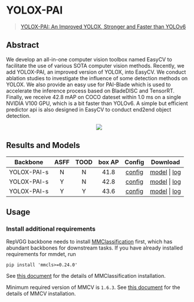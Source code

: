 # YOLOX-PAI

> [YOLOX-PAI: An Improved YOLOX, Stronger and Faster than YOLOv6](https://arxiv.org/abs/2208.13040)

<!-- [ALGORITHM] -->

## Abstract

We develop an all-in-one computer vision toolbox named EasyCV to facilitate the use of various SOTA computer vision methods. Recently, we add YOLOX-PAI, an improved version of YOLOX, into EasyCV. We conduct ablation studies to investigate the influence of some detection methods on YOLOX. We also provide an easy use for PAI-Blade which is used to accelerate the inference process based on BladeDISC and TensorRT. Finally, we receive 42.8 mAP on COCO dateset within 1.0 ms on a single NVIDIA V100 GPU, which is a bit faster than YOLOv6. A simple but efficient predictor api is also designed in EasyCV to conduct end2end object detection.

<div align=center>
<img src="https://user-images.githubusercontent.com/24734142/189808824-094c66f7-f95c-4e31-8a1e-50515fce545d.png"/>
</div>

## Results and Models

|  Backbone   | ASFF | TOOD | box AP |                                                         Config                                                          |         Download         |
| :---------: | :--: | :--: | :----: | :---------------------------------------------------------------------------------------------------------------------: | :----------------------: |
| YOLOX-PAI-s |  N   |  N   |  41.8  |      [config](https://github.com/open-mmlab/mmdetection/tree/master/configs/yoloxpai/yolox_pai_s_8x8_300e_coco.py)      | [model](<>) \| [log](<>) |
| YOLOX-PAI-s |  Y   |  N   |  42.8  |   [config](https://github.com/open-mmlab/mmdetection/tree/master/configs/yoloxpai/yolox_pai_asff_s_8x8_300e_coco.py)    | [model](<>) \| [log](<>) |
| YOLOX-PAI-s |  Y   |  Y   |  43.6  | [config](https://github.com/open-mmlab/mmdetection/tree/master/configs/yoloxpai/yolox_pai_asff_tood_s_8x8_300e_coco.py) | [model](<>) \| [log](<>) |

## Usage

### Install additional requirements

RepVGG backbone needs to install [MMClassification](https://github.com/open-mmlab/mmclassification) first, which has abundant backbones for downstream tasks.
If you have already installed requirements for mmdet, run

```shell
pip install 'mmcls>=0.24.0'
```

See [this document](https://mmclassification.readthedocs.io/en/latest/install.html) for the details of MMClassification installation.

Minimum required version of MMCV is `1.6.3`.
See [this document](https://mmcv.readthedocs.io/en/latest/get_started/installation.html) for the details of MMCV installation.
